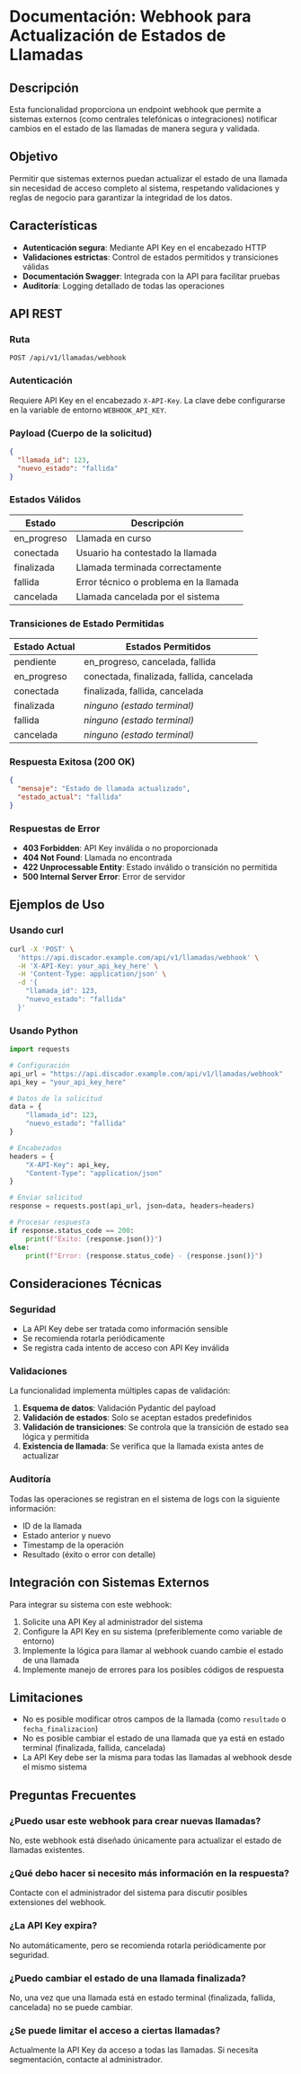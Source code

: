 # Documentación: Webhook para Actualización de Estados de Llamadas

## Descripción

Esta funcionalidad proporciona un endpoint webhook que permite a sistemas externos (como centrales telefónicas o integraciones) notificar cambios en el estado de las llamadas de manera segura y validada.

## Objetivo

Permitir que sistemas externos puedan actualizar el estado de una llamada sin necesidad de acceso completo al sistema, respetando validaciones y reglas de negocio para garantizar la integridad de los datos.

## Características

- **Autenticación segura**: Mediante API Key en el encabezado HTTP
- **Validaciones estrictas**: Control de estados permitidos y transiciones válidas
- **Documentación Swagger**: Integrada con la API para facilitar pruebas
- **Auditoría**: Logging detallado de todas las operaciones

## API REST

### Ruta

```
POST /api/v1/llamadas/webhook
```

### Autenticación

Requiere API Key en el encabezado `X-API-Key`. La clave debe configurarse en la variable de entorno `WEBHOOK_API_KEY`.

### Payload (Cuerpo de la solicitud)

```json
{
  "llamada_id": 123,
  "nuevo_estado": "fallida"
}
```

### Estados Válidos

| Estado | Descripción |
|--------|-------------|
| en_progreso | Llamada en curso |
| conectada | Usuario ha contestado la llamada |
| finalizada | Llamada terminada correctamente |
| fallida | Error técnico o problema en la llamada |
| cancelada | Llamada cancelada por el sistema |

### Transiciones de Estado Permitidas

| Estado Actual | Estados Permitidos |
|---------------|-------------------|
| pendiente | en_progreso, cancelada, fallida |
| en_progreso | conectada, finalizada, fallida, cancelada |
| conectada | finalizada, fallida, cancelada |
| finalizada | *ninguno (estado terminal)* |
| fallida | *ninguno (estado terminal)* |
| cancelada | *ninguno (estado terminal)* |

### Respuesta Exitosa (200 OK)

```json
{
  "mensaje": "Estado de llamada actualizado",
  "estado_actual": "fallida"
}
```

### Respuestas de Error

- **403 Forbidden**: API Key inválida o no proporcionada
- **404 Not Found**: Llamada no encontrada
- **422 Unprocessable Entity**: Estado inválido o transición no permitida
- **500 Internal Server Error**: Error de servidor

## Ejemplos de Uso

### Usando curl

```bash
curl -X 'POST' \
  'https://api.discador.example.com/api/v1/llamadas/webhook' \
  -H 'X-API-Key: your_api_key_here' \
  -H 'Content-Type: application/json' \
  -d '{
    "llamada_id": 123,
    "nuevo_estado": "fallida"
  }'
```

### Usando Python

```python
import requests

# Configuración
api_url = "https://api.discador.example.com/api/v1/llamadas/webhook"
api_key = "your_api_key_here"

# Datos de la solicitud
data = {
    "llamada_id": 123,
    "nuevo_estado": "fallida"
}

# Encabezados
headers = {
    "X-API-Key": api_key,
    "Content-Type": "application/json"
}

# Enviar solicitud
response = requests.post(api_url, json=data, headers=headers)

# Procesar respuesta
if response.status_code == 200:
    print(f"Éxito: {response.json()}")
else:
    print(f"Error: {response.status_code} - {response.json()}")
```

## Consideraciones Técnicas

### Seguridad

- La API Key debe ser tratada como información sensible
- Se recomienda rotarla periódicamente
- Se registra cada intento de acceso con API Key inválida

### Validaciones

La funcionalidad implementa múltiples capas de validación:

1. **Esquema de datos**: Validación Pydantic del payload
2. **Validación de estados**: Solo se aceptan estados predefinidos
3. **Validación de transiciones**: Se controla que la transición de estado sea lógica y permitida
4. **Existencia de llamada**: Se verifica que la llamada exista antes de actualizar

### Auditoría

Todas las operaciones se registran en el sistema de logs con la siguiente información:
- ID de la llamada
- Estado anterior y nuevo
- Timestamp de la operación
- Resultado (éxito o error con detalle)

## Integración con Sistemas Externos

Para integrar su sistema con este webhook:

1. Solicite una API Key al administrador del sistema
2. Configure la API Key en su sistema (preferiblemente como variable de entorno)
3. Implemente la lógica para llamar al webhook cuando cambie el estado de una llamada
4. Implemente manejo de errores para los posibles códigos de respuesta

## Limitaciones

- No es posible modificar otros campos de la llamada (como `resultado` o `fecha_finalizacion`)
- No es posible cambiar el estado de una llamada que ya está en estado terminal (finalizada, fallida, cancelada)
- La API Key debe ser la misma para todas las llamadas al webhook desde el mismo sistema

## Preguntas Frecuentes

### ¿Puedo usar este webhook para crear nuevas llamadas?
No, este webhook está diseñado únicamente para actualizar el estado de llamadas existentes.

### ¿Qué debo hacer si necesito más información en la respuesta?
Contacte con el administrador del sistema para discutir posibles extensiones del webhook.

### ¿La API Key expira?
No automáticamente, pero se recomienda rotarla periódicamente por seguridad.

### ¿Puedo cambiar el estado de una llamada finalizada?
No, una vez que una llamada está en estado terminal (finalizada, fallida, cancelada) no se puede cambiar.

### ¿Se puede limitar el acceso a ciertas llamadas?
Actualmente la API Key da acceso a todas las llamadas. Si necesita segmentación, contacte al administrador. 